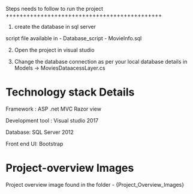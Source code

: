 Steps needs to follow to run the project
+++++++++++++++++++++++++++++++++++++++++++++

1. create the database in sql server

script file available in - Database_script - MovieInfo.sql

2. Open the project in visual studio

3. Change the database connection as per your local database details in Models -> MoviesDataacessLayer.cs

Technology stack Details
=========================

Framework : ASP .net MVC Razor view

Development tool : Visual studio 2017

Database: SQL Server 2012

Front end UI: Bootstrap


Project-overview Images
==========================

Project overview image found in the folder - {Project_Overview_Images}
